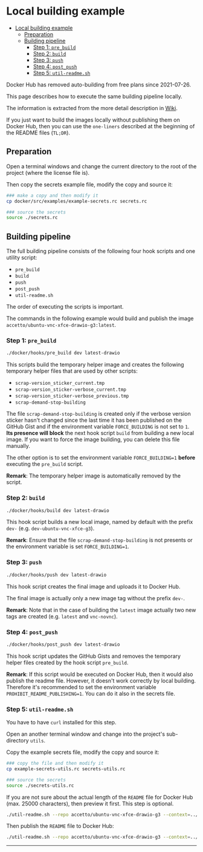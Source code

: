 # Local building example

- [Local building example](#local-building-example)
  - [Preparation](#preparation)
  - [Building pipeline](#building-pipeline)
    - [Step 1: `pre_build`](#step-1-pre_build)
    - [Step 2: `build`](#step-2-build)
    - [Step 3: `push`](#step-3-push)
    - [Step 4: `post_push`](#step-4-post_push)
    - [Step 5: `util-readme.sh`](#step-5-util-readmesh)

Docker Hub has removed auto-building from free plans since 2021-07-26.

This page describes how to execute the same building pipeline locally.

The information is extracted from the more detail description in [Wiki][this-wiki].

If you just want to build the images locally without publishing them on Docker Hub, then you can use the `one-liners` described at the beginning of the README files (`TL;DR`).

## Preparation

Open a terminal windows and change the current directory to the root of the project (where the license file is).

Then copy the secrets example file, modify the copy and source it:

```bash
### make a copy and then modify it
cp docker/src/examples/example-secrets.rc secrets.rc

### source the secrets
source ./secrets.rc
```

## Building pipeline

The full building pipeline consists of the following four hook scripts and one utility script:

- `pre_build`
- `build`
- `push`
- `post_push`
- `util-readme.sh`

The order of executing the scripts is important.

The commands in the following example would build and publish the image `accetto/ubuntu-vnc-xfce-drawio-g3:latest`.

### Step 1: `pre_build`

```bash
./docker/hooks/pre_build dev latest-drawio
```

This scripts build the temporary helper image and creates the following temporary helper files that are used by other scripts:

- `scrap-version_sticker_current.tmp`
- `scrap-version_sticker-verbose_current.tmp`
- `scrap-version_sticker-verbose_previous.tmp`
- `scrap-demand-stop-building`

The file `scrap-demand-stop-building` is created only if the verbose version sticker hasn't changed since the last time it has been published on the GitHub Gist and if the environment variable `FORCE_BUILDING` is not set to `1`. **Its presence will block** the next hook script `build` from building a new local image. If you want to force the image building, you can delete this file manually.

The other option is to set the environment variable `FORCE_BUILDING=1` **before** executing the `pre_build` script.

**Remark**: The temporary helper image is automatically removed by the script.

### Step 2: `build`

```bash
./docker/hooks/build dev latest-drawio
```

This hook script builds a new local image, named by default with the prefix `dev-` (e.g. `dev-ubuntu-vnc-xfce-g3`).

**Remark**: Ensure that the file `scrap-demand-stop-building` is not presents or the environment variable is set `FORCE_BUILDING=1`.

### Step 3: `push`

```bash
./docker/hooks/push dev latest-drawio
```

This hook script creates the final image and uploads it to Docker Hub.

The final image is actually only a new image tag without the prefix `dev-`.

**Remark**: Note that in the case of building the `latest` image actually two new tags are created (e.g. `latest` and `vnc-novnc`).

### Step 4: `post_push`

```bash
./docker/hooks/post_push dev latest-drawio
```

This hook script updates the GitHub Gists and removes the temporary helper files created by the hook script `pre_build`.

**Remark**: If this script would be executed on Docker Hub, then it would also publish the readme file. However, it doesn't work correctly by local building. Therefore it's recommended to set the environment variable `PROHIBIT_README_PUBLISHING=1`. You can do it also in the secrets file.

### Step 5: `util-readme.sh`

You have to have `curl` installed for this step.

Open an another terminal window and change into the project's sub-directory `utils`.

Copy the example secrets file, modify the copy and source it:

```bash
### copy the file and then modify it
cp example-secrets-utils.rc secrets-utils.rc

### source the secrets
source ./secrets-utils.rc
```

If you are not sure about the actual length of the `README` file for Docker Hub (max. 25000 characters), then preview it first. This step is optional.

```bash
./util-readme.sh --repo accetto/ubuntu-vnc-xfce-drawio-g3 --context=../docker/xfce-drawio -- preview
```

Then publish the `README` file to Docker Hub:

```bash
./util-readme.sh --repo accetto/ubuntu-vnc-xfce-drawio-g3 --context=../docker/xfce-drawio -- publish
```

***

[this-wiki]: https://github.com/accetto/ubuntu-vnc-xfce-g3/wiki
